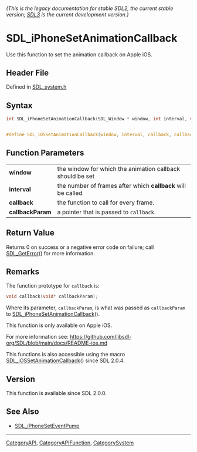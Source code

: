 ###### (This is the legacy documentation for stable SDL2, the current stable version; [SDL3](https://wiki.libsdl.org/SDL3/) is the current development version.)
# SDL_iPhoneSetAnimationCallback

Use this function to set the animation callback on Apple iOS.

## Header File

Defined in [SDL_system.h](https://github.com/libsdl-org/SDL/blob/SDL2/include/SDL_system.h)

## Syntax

```c
int SDL_iPhoneSetAnimationCallback(SDL_Window * window, int interval, void (SDLCALL *callback)(void*), void *callbackParam);


#define SDL_iOSSetAnimationCallback(window, interval, callback, callbackParam) SDL_iPhoneSetAnimationCallback(window, interval, callback, callbackParam)
```

## Function Parameters

|                       |                                                              |
| --------------------- | ------------------------------------------------------------ |
| **window**            | the window for which the animation callback should be set    |
| **interval**          | the number of frames after which **callback** will be called |
| **callback**          | the function to call for every frame.                        |
| **callbackParam**     | a pointer that is passed to `callback`.                      |

## Return Value

Returns 0 on success or a negative error code on failure; call
[SDL_GetError](SDL_GetError)() for more information.

## Remarks

The function prototype for `callback` is:

```c
void callback(void* callbackParam);
```

Where its parameter, `callbackParam`, is what was passed as `callbackParam`
to [SDL_iPhoneSetAnimationCallback](SDL_iPhoneSetAnimationCallback)().

This function is only available on Apple iOS.

For more information see:
https://github.com/libsdl-org/SDL/blob/main/docs/README-ios.md

This functions is also accessible using the macro
[SDL_iOSSetAnimationCallback](SDL_iOSSetAnimationCallback)() since SDL
2.0.4.

## Version

This function is available since SDL 2.0.0.

## See Also

- [SDL_iPhoneSetEventPump](SDL_iPhoneSetEventPump)

----
[CategoryAPI](CategoryAPI), [CategoryAPIFunction](CategoryAPIFunction), [CategorySystem](CategorySystem)

